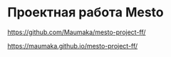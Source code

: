 # Проектная работа Mesto
https://github.com/Maumaka/mesto-project-ff/

https://maumaka.github.io/mesto-project-ff/


